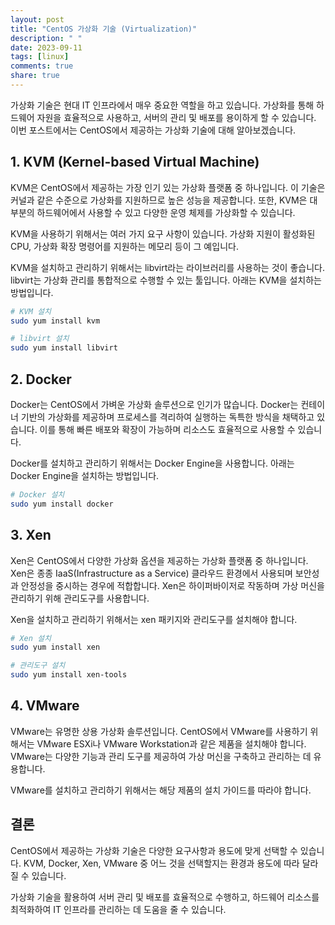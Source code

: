 ```yaml
---
layout: post
title: "CentOS 가상화 기술 (Virtualization)"
description: " "
date: 2023-09-11
tags: [linux]
comments: true
share: true
---
```


가상화 기술은 현대 IT 인프라에서 매우 중요한 역할을 하고 있습니다. 가상화를 통해 하드웨어 자원을 효율적으로 사용하고, 서버의 관리 및 배포를 용이하게 할 수 있습니다. 이번 포스트에서는 CentOS에서 제공하는 가상화 기술에 대해 알아보겠습니다.

## 1. KVM (Kernel-based Virtual Machine)

KVM은 CentOS에서 제공하는 가장 인기 있는 가상화 플랫폼 중 하나입니다. 이 기술은 커널과 같은 수준으로 가상화를 지원하므로 높은 성능을 제공합니다. 또한, KVM은 대부분의 하드웨어에서 사용할 수 있고 다양한 운영 체제를 가상화할 수 있습니다.

KVM을 사용하기 위해서는 여러 가지 요구 사항이 있습니다. 가상화 지원이 활성화된 CPU, 가상화 확장 명령어를 지원하는 메모리 등이 그 예입니다.

KVM을 설치하고 관리하기 위해서는 libvirt라는 라이브러리를 사용하는 것이 좋습니다. libvirt는 가상화 관리를 통합적으로 수행할 수 있는 툴입니다. 아래는 KVM을 설치하는 방법입니다.

```bash
# KVM 설치
sudo yum install kvm

# libvirt 설치
sudo yum install libvirt
```

## 2. Docker

Docker는 CentOS에서 가벼운 가상화 솔루션으로 인기가 많습니다. Docker는 컨테이너 기반의 가상화를 제공하며 프로세스를 격리하여 실행하는 독특한 방식을 채택하고 있습니다. 이를 통해 빠른 배포와 확장이 가능하며 리소스도 효율적으로 사용할 수 있습니다.

Docker를 설치하고 관리하기 위해서는 Docker Engine을 사용합니다. 아래는 Docker Engine을 설치하는 방법입니다.

```bash
# Docker 설치
sudo yum install docker
```

## 3. Xen

Xen은 CentOS에서 다양한 가상화 옵션을 제공하는 가상화 플랫폼 중 하나입니다. Xen은 종종 IaaS(Infrastructure as a Service) 클라우드 환경에서 사용되며 보안성과 안정성을 중시하는 경우에 적합합니다. Xen은 하이퍼바이저로 작동하며 가상 머신을 관리하기 위해 관리도구를 사용합니다.

Xen을 설치하고 관리하기 위해서는 xen 패키지와 관리도구를 설치해야 합니다.

```bash
# Xen 설치
sudo yum install xen

# 관리도구 설치
sudo yum install xen-tools
```

## 4. VMware

VMware는 유명한 상용 가상화 솔루션입니다. CentOS에서 VMware를 사용하기 위해서는 VMware ESXi나 VMware Workstation과 같은 제품을 설치해야 합니다. VMware는 다양한 기능과 관리 도구를 제공하여 가상 머신을 구축하고 관리하는 데 유용합니다.

VMware를 설치하고 관리하기 위해서는 해당 제품의 설치 가이드를 따라야 합니다.

## 결론

CentOS에서 제공하는 가상화 기술은 다양한 요구사항과 용도에 맞게 선택할 수 있습니다. KVM, Docker, Xen, VMware 중 어느 것을 선택할지는 환경과 용도에 따라 달라질 수 있습니다. 

가상화 기술을 활용하여 서버 관리 및 배포를 효율적으로 수행하고, 하드웨어 리소스를 최적화하여 IT 인프라를 관리하는 데 도움을 줄 수 있습니다.